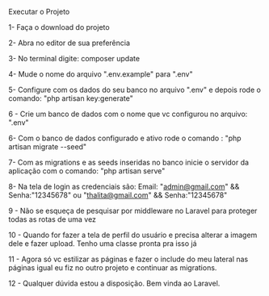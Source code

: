 Executar o Projeto

1- Faça o download do projeto

2- Abra no editor de sua preferência

3- No terminal digite: composer update

4- Mude o nome do arquivo ".env.example" para ".env"

5- Configure com os dados do seu banco no arquivo ".env" e depois rode o comando: "php artisan key:generate"

6 - Crie um banco de dados com o nome que vc configurou no arquivo: ".env"

6- Com o banco de dados configurado e ativo rode o comando : "php artisan migrate --seed"

7- Com as migrations e as seeds inseridas no banco inicie o servidor da aplicação com o comando: "php artisan serve"

8- Na tela de login as credenciais são: Email: "admin@gmail.com" && Senha:"12345678" ou "thalita@gmail.com" && Senha:"12345678"

9 - Não se esqueça de pesquisar por middleware no Laravel para proteger todas as rotas de uma vez

10 - Quando for fazer a tela de perfil do usuário e precisa alterar a imagem dele e fazer upload. Tenho uma classe pronta pra isso já

11 - Agora só vc estilizar as páginas e fazer o include do meu lateral nas páginas igual eu fiz no outro projeto e continuar as migrations.

12 - Qualquer dúvida estou a disposição. Bem vinda ao Laravel.



 

